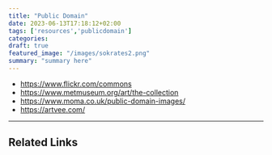 ```yaml
---
title: "Public Domain"
date: 2023-06-13T17:18:12+02:00
tags: ['resources','publicdomain']
categories:
draft: true
featured_image: "/images/sokrates2.png"
summary: "summary here" 
---
```


- https://www.flickr.com/commons
- https://www.metmuseum.org/art/the-collection
- https://www.moma.co.uk/public-domain-images/
- https://artvee.com/

---

## Related Links

